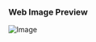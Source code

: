 ### Web Image Preview
![Image](https://imgtr.ee/images/2024/04/14/6b21788d5279f70d6e8f4129dd703b11.jpeg)
